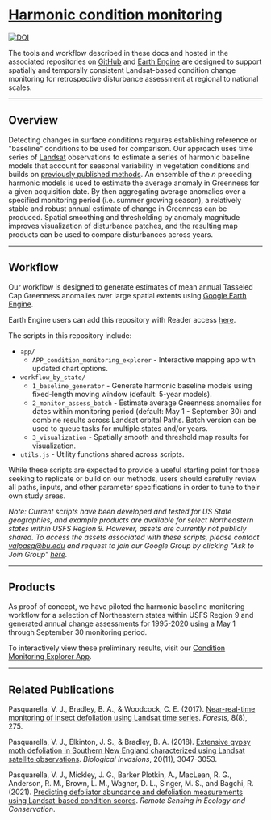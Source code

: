# [Harmonic condition monitoring](https://valpasq.github.io/condition_monitoring/)

[![DOI](https://zenodo.org/badge/DOI/10.5281/zenodo.4565535.svg)](https://doi.org/10.5281/zenodo.4565535)

The tools and workflow described in these docs and hosted in the associated repositories on [GitHub](https://github.com/valpasq/condition_monitoring) and [Earth Engine](https://code.earthengine.google.com/?accept_repo=users/valeriepasquarella/condition_monitoring) are designed to support spatially and temporally consistent Landsat-based condition change monitoring for retrospective disturbance assessment at regional to national scales.
___

## Overview
Detecting changes in surface conditions requires establishing reference or "baseline" conditions to be used for comparison. Our approach uses time series of [Landsat](https://www.usgs.gov/core-science-systems/nli/landsat) observations to estimate a series of harmonic baseline models that account for seasonal variability in vegetation conditions and builds on [previously published methods](https://www.mdpi.com/1999-4907/8/8/275). An ensemble of the _n_ preceding harmonic models is used to estimate the average anomaly in Greenness for a given acquisition date. By then aggregating average anomalies over a specified monitoring period (i.e. summer growing season), a relatively stable and robust annual estimate of change in Greenness can be produced. Spatial smoothing and thresholding by anomaly magnitude improves visualization of disturbance patches, and the resulting map products can be used to compare disturbances across years.


___

## Workflow
Our workflow is designed to generate estimates of mean annual Tasseled Cap Greenness anomalies over large spatial extents using [Google Earth Engine](https://earthengine.google.com/).

Earth Engine users can add this repository with Reader access [here](https://code.earthengine.google.com/?accept_repo=users/valeriepasquarella/condition_monitoring).

The scripts in this repository include:

* `app/`
    * `APP_condition_monitoring_explorer` - Interactive mapping app with updated chart options.
* `workflow_by_state/`
    * `1_baseline_generator` - Generate harmonic baseline models using fixed-length moving window (default: 5-year models).
    * `2_monitor_assess_batch` - Estimate average Greenness anomalies for dates within monitoring period (default: May 1 - September 30) and combine results across Landsat orbital Paths. Batch version can be used to queue tasks for multiple states and/or years.
    * `3_visualization` - Spatially smooth and threshold map results for visualization. 
* `utils.js` - Utility functions shared across scripts.


While these scripts are expected to provide a useful starting point for those seeking to replicate or build on our methods, users should carefully review all paths, inputs, and other parameter specifications in order to tune to their own study areas.

_Note: Current scripts have been developed and tested for US State geographies, and example products are available for select Northeastern states within USFS Region 9. However, assets are currently not publicly shared. To access the assets associated with these scripts, please contact valpasq@bu.edu and request to join our Google Group by clicking "Ask to Join Group" [here](https://groups.google.com/g/harmonic-condition-monitoring)._

___

## Products
As proof of concept, we have piloted the harmonic baseline monitoring workflow for a selection of Northeastern states within USFS Region 9 and generated annual change assessments for 1995-2020 using a May 1 through September 30 monitoring period.

To interactively view these preliminary results, visit our [Condition Monitoring Explorer App](https://valeriepasquarella.users.earthengine.app/view/condition-monitoring-explorer).


___

## Related Publications

Pasquarella, V. J., Bradley, B. A., & Woodcock, C. E. (2017). [Near-real-time monitoring of insect defoliation using Landsat time series](https://www.mdpi.com/1999-4907/8/8/275). _Forests_, 8(8), 275.

Pasquarella, V. J., Elkinton, J. S., & Bradley, B. A. (2018). [Extensive gypsy moth defoliation in Southern New England characterized using Landsat satellite observations](https://link.springer.com/article/10.1007/s10530-018-1778-0). _Biological Invasions_, 20(11), 3047-3053.

Pasquarella, V. J., Mickley, J. G., Barker Plotkin, A., MacLean, R. G., Anderson, R. M., Brown, L. M., Wagner, D. L., Singer, M. S., and Bagchi, R. (2021). [Predicting defoliator abundance and defoliation measurements using Landsat-based condition scores](https://doi.org/10.1002/rse2.211).
_Remote Sensing in Ecology and Conservation_.
